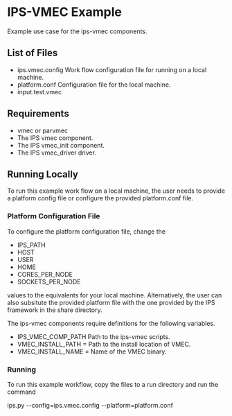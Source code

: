 # IPS-VMEC Example

Example use case for the ips-vmec components.

## List of Files
* ips.vmec.config Work flow configuration file for running on a local machine.
* platform.conf Configuration file for the local machine.
* input.test.vmec

## Requirements
* vmec or parvmec
* The IPS vmec component.
* The IPS vmec_init component.
* The IPS vmec_driver driver.

## Running Locally

To run this example work flow on a local machine, the user needs to provide a
platform config file or configure the provided platform.conf file.

### Platform Configuration File

To configure the platform configuration file, change the

* IPS_PATH
* HOST
* USER
* HOME
* CORES_PER_NODE
* SOCKETS_PER_NODE

values to the equivalents for your local machine. Alternatively, the user can 
also subsitute the provided platform file with the one provided by the IPS 
framework in the share directory.

The ips-vmec components require definitions for the following variables.

* IPS_VMEC_COMP_PATH Path to the ips-vmec scripts.
* VMEC_INSTALL_PATH = Path to the install location of VMEC.
* VMEC_INSTALL_NAME = Name of the VMEC binary.

### Running

To run this example workflow, copy the files to a run directory and run the 
command

ips.py --config=ips.vmec.config --platform=platform.conf
